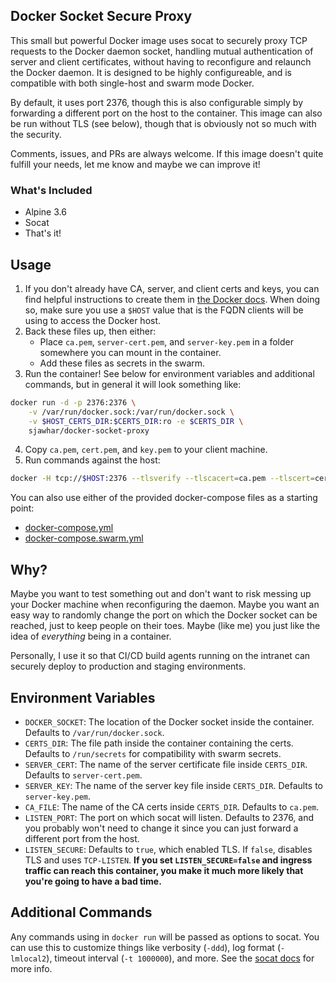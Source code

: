 ## Docker Socket Secure Proxy
This small but powerful Docker image uses socat to securely proxy TCP requests to the Docker daemon socket, handling mutual authentication of server and client certificates, without having to reconfigure and relaunch the Docker daemon. It is designed to be highly configureable, and is compatible with both single-host and swarm mode Docker.

By default, it uses port 2376, though this is also configurable simply by forwarding a different port on the host to the container. This image can also be run without TLS (see below), though that is obviously not so much with the security.

Comments, issues, and PRs are always welcome. If this image doesn't quite fulfill your needs, let me know and maybe we can improve it!

### What's Included
- Alpine 3.6
- Socat
- That's it!

## Usage
1. If you don't already have CA, server, and client certs and keys, you can find helpful instructions to create them in [the Docker docs](https://docs.docker.com/engine/security/https). When doing so, make sure you use a `$HOST` value that is the FQDN clients will be using to access the Docker host.
2. Back these files up, then either:
    - Place `ca.pem`, `server-cert.pem`, and `server-key.pem` in a folder somewhere you can mount in the container.
    - Add these files as secrets in the swarm.
3. Run the container! See below for environment variables and additional commands, but in general it will look something like:
```bash
docker run -d -p 2376:2376 \
    -v /var/run/docker.sock:/var/run/docker.sock \
    -v $HOST_CERTS_DIR:$CERTS_DIR:ro -e $CERTS_DIR \
    sjawhar/docker-socket-proxy
```
4. Copy `ca.pem`, `cert.pem`, and `key.pem` to your client machine.
5. Run commands against the host:
```bash
docker -H tcp://$HOST:2376 --tlsverify --tlscacert=ca.pem --tlscert=cert.pem --tlskey=key.pem info
```

You can also use either of the provided docker-compose files as a starting point:
- [docker-compose.yml](https://github.com/sjawhar/docker-socket-proxy/blob/master/docker-compose.yml)
- [docker-compose.swarm.yml](https://github.com/sjawhar/docker-socket-proxy/blob/master/docker-compose.swarm.yml)


## Why?  
Maybe you want to test something out and don't want to risk messing up your Docker machine when reconfiguring the daemon. Maybe you want an easy way to randomly change the port on which the Docker socket can be reached, just to keep people on their toes. Maybe (like me) you just like the idea of _everything_ being in a container.

Personally, I use it so that CI/CD build agents running on the intranet can securely deploy to production and staging environments.

## Environment Variables
- `DOCKER_SOCKET`: The location of the Docker socket inside the container. Defaults to `/var/run/docker.sock`.
- `CERTS_DIR`: The file path inside the container containing the certs. Defaults to `/run/secrets` for compatibility with swarm secrets.
- `SERVER_CERT`: The name of the server certificate file inside `CERTS_DIR`. Defaults to `server-cert.pem`.
- `SERVER_KEY`: The name of the server key file inside `CERTS_DIR`. Defaults to `server-key.pem`.
- `CA_FILE`: The name of the CA certs inside `CERTS_DIR`. Defaults to `ca.pem`.
- `LISTEN_PORT`: The port on which socat will listen. Defaults to 2376, and you probably won't need to change it since you can just forward a different port from the host.
- `LISTEN_SECURE`: Defaults to `true`, which enabled TLS. If `false`, disables TLS and uses `TCP-LISTEN`. **If you set `LISTEN_SECURE=false` and ingress traffic can reach this container, you make it much more likely that you're going to have a bad time.**

## Additional Commands
Any commands using in `docker run` will be passed as options to socat. You can use this to customize things like verbosity (`-ddd`), log format (`-lmlocal2`), timeout interval (`-t 1000000`), and more. See the [socat docs](http://www.dest-unreach.org/socat/doc/socat.html) for more info.


